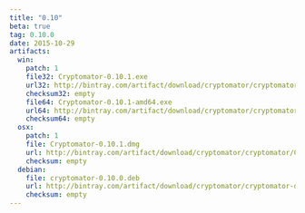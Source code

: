 ```yaml
---
title: "0.10"
beta: true
tag: 0.10.0
date: 2015-10-29
artifacts:
  win:
    patch: 1
    file32: Cryptomator-0.10.1.exe
    url32: http://bintray.com/artifact/download/cryptomator/cryptomator/Cryptomator-0.10.1.exe
    checksum32: empty
    file64: Cryptomator-0.10.1-amd64.exe
    url64: http://bintray.com/artifact/download/cryptomator/cryptomator/Cryptomator-0.10.1-amd64.exe
    checksum64: empty
  osx:
    patch: 1
    file: Cryptomator-0.10.1.dmg
    url: http://bintray.com/artifact/download/cryptomator/cryptomator/Cryptomator-0.10.1.dmg
    checksum: empty
  debian:
    file: cryptomator-0.10.0.deb
    url: http://bintray.com/artifact/download/cryptomator/cryptomator-deb/pool/contrib/c/cryptomator/cryptomator-0.10.0.deb
    checksum: empty
---
```

